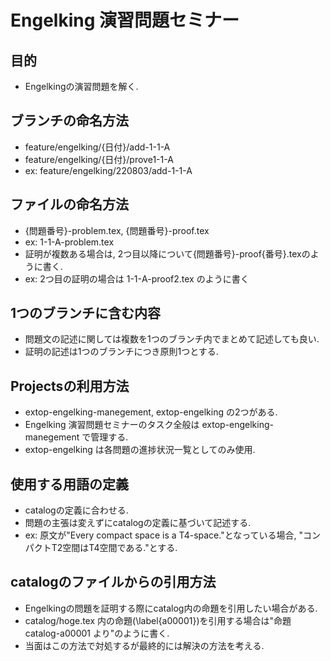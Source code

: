 # Engelking 演習問題セミナー

## 目的
- Engelkingの演習問題を解く.

## ブランチの命名方法
- feature/engelking/{日付}/add-1-1-A
- feature/engelking/{日付}/prove1-1-A
- ex: feature/engelking/220803/add-1-1-A

## ファイルの命名方法
- {問題番号}-problem.tex, {問題番号}-proof.tex
- ex: 1-1-A-problem.tex
- 証明が複数ある場合は, 2つ目以降について{問題番号}-proof{番号}.texのように書く.
- ex: 2つ目の証明の場合は 1-1-A-proof2.tex のように書く

## 1つのブランチに含む内容
- 問題文の記述に関しては複数を1つのブランチ内でまとめて記述しても良い.
- 証明の記述は1つのブランチにつき原則1つとする.

## Projectsの利用方法
- extop-engelking-manegement, extop-engelking の2つがある.
- Engelking 演習問題セミナーのタスク全般は extop-engelking-manegement で管理する.
- extop-engelking は各問題の進捗状況一覧としてのみ使用.

## 使用する用語の定義
- catalogの定義に合わせる.
- 問題の主張は変えずにcatalogの定義に基づいて記述する.
- ex: 原文が"Every compact space is a T4-space."となっている場合, "コンパクトT2空間はT4空間である."とする.

## catalogのファイルからの引用方法
- Engelkingの問題を証明する際にcatalog内の命題を引用したい場合がある.
- catalog/hoge.tex 内の命題(\label{a00001})を引用する場合は"命題 catalog-a00001 より"のように書く.
- 当面はこの方法で対処するが最終的には解決の方法を考える.
